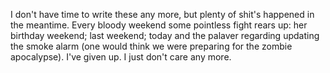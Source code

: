 I don't have time to write these any more, but plenty of shit's happened
in the meantime. Every bloody weekend some pointless fight rears up: her
birthday weekend; last weekend; today and the palaver regarding updating
the smoke alarm (one would think we were preparing for the zombie
apocalypse). I've given up. I just don't care any more.
